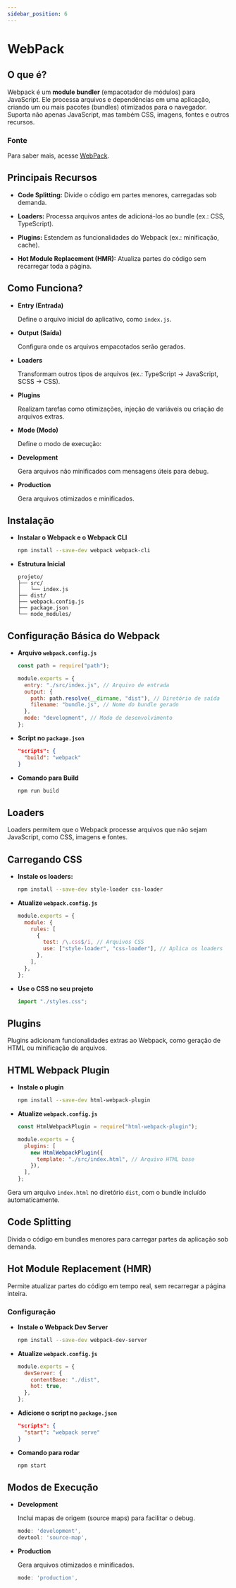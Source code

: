 ```yaml
---
sidebar_position: 6
---
```


# WebPack

## O que é?

Webpack é um **module bundler** (empacotador de módulos) para JavaScript. Ele processa arquivos e dependências em uma aplicação, criando um ou mais pacotes (bundles) otimizados para o navegador. Suporta não apenas JavaScript, mas também CSS, imagens, fontes e outros recursos.

### Fonte

Para saber mais, acesse [WebPack](https://v5.angular.io/guide/webpack).

## Principais Recursos

- **Code Splitting:** Divide o código em partes menores, carregadas sob demanda.

- **Loaders:** Processa arquivos antes de adicioná-los ao bundle (ex.: CSS, TypeScript).

- **Plugins:** Estendem as funcionalidades do Webpack (ex.: minificação, cache).

- **Hot Module Replacement (HMR):** Atualiza partes do código sem recarregar toda a página.

## Como Funciona?

- **Entry (Entrada)**

  Define o arquivo inicial do aplicativo, como `index.js`.

- **Output (Saída)**

  Configura onde os arquivos empacotados serão gerados.

- **Loaders**

  Transformam outros tipos de arquivos (ex.: TypeScript → JavaScript, SCSS → CSS).

- **Plugins**

  Realizam tarefas como otimizações, injeção de variáveis ou criação de arquivos extras.

- **Mode (Modo)**

  Define o modo de execução:

- **Development**

  Gera arquivos não minificados com mensagens úteis para debug.

- **Production**

  Gera arquivos otimizados e minificados.

## Instalação

- **Instalar o Webpack e o Webpack CLI**

  ```bash
  npm install --save-dev webpack webpack-cli
  ```

- **Estrutura Inicial**

  ```plaintext
  projeto/
  ├── src/
  │   └── index.js
  ├── dist/
  ├── webpack.config.js
  ├── package.json
  └── node_modules/
  ```

## Configuração Básica do Webpack

- **Arquivo `webpack.config.js`**

  ```jsx showLineNumbers
  const path = require("path");

  module.exports = {
    entry: "./src/index.js", // Arquivo de entrada
    output: {
      path: path.resolve(__dirname, "dist"), // Diretório de saída
      filename: "bundle.js", // Nome do bundle gerado
    },
    mode: "development", // Modo de desenvolvimento
  };
  ```

- **Script no `package.json`**

  ```json showLineNumbers
  "scripts": {
    "build": "webpack"
  }
  ```

- **Comando para Build**

  ```bash
  npm run build
  ```

## Loaders

Loaders permitem que o Webpack processe arquivos que não sejam JavaScript, como CSS, imagens e fontes.

## Carregando CSS

- **Instale os loaders:**

  ```bash
  npm install --save-dev style-loader css-loader
  ```

- **Atualize `webpack.config.js`**

  ```jsx showLineNumbers
  module.exports = {
    module: {
      rules: [
        {
          test: /\.css$/i, // Arquivos CSS
          use: ["style-loader", "css-loader"], // Aplica os loaders
        },
      ],
    },
  };
  ```

- **Use o CSS no seu projeto**

  ```jsx showLineNumbers
  import "./styles.css";
  ```

## Plugins

Plugins adicionam funcionalidades extras ao Webpack, como geração de HTML ou minificação de arquivos.

## HTML Webpack Plugin

- **Instale o plugin**

  ```bash
  npm install --save-dev html-webpack-plugin
  ```

- **Atualize `webpack.config.js`**

  ```jsx showLineNumbers
  const HtmlWebpackPlugin = require("html-webpack-plugin");

  module.exports = {
    plugins: [
      new HtmlWebpackPlugin({
        template: "./src/index.html", // Arquivo HTML base
      }),
    ],
  };
  ```

Gera um arquivo `index.html` no diretório `dist`, com o bundle incluído automaticamente.

## Code Splitting

Divida o código em bundles menores para carregar partes da aplicação sob demanda.

## Hot Module Replacement (HMR)

Permite atualizar partes do código em tempo real, sem recarregar a página inteira.

### Configuração

- **Instale o Webpack Dev Server**

  ```bash
  npm install --save-dev webpack-dev-server
  ```

- **Atualize `webpack.config.js`**

  ```jsx showLineNumbers
  module.exports = {
    devServer: {
      contentBase: "./dist",
      hot: true,
    },
  };
  ```

- **Adicione o script no `package.json`**

  ```json showLineNumbers
  "scripts": {
    "start": "webpack serve"
  }
  ```

- **Comando para rodar**

  ```bash
  npm start
  ```

## Modos de Execução

- **Development**

  Inclui mapas de origem (source maps) para facilitar o debug.

  ```jsx showLineNumbers
  mode: 'development',
  devtool: 'source-map',
  ```

- **Production**

  Gera arquivos otimizados e minificados.

  ```jsx showLineNumbers
  mode: 'production',
  ```
